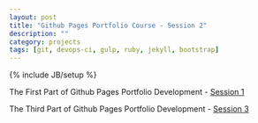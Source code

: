 ```yaml
---
layout: post
title: "Github Pages Portfolio Course - Session 2"
description: ""
category: projects
tags: [git, devops-ci, gulp, ruby, jekyll, bootstrap]
---
```

{% include JB/setup %}


<p>
  The First Part of Github Pages Portfolio Development - <a href={{ BASE_PATH }}"/projects/github-pages-portfolio-session1">Session 1</a>
</p>
<p>
  The Third Part of Github Pages Portfolio Development - <a href={{ BASE_PATH }}"/projects/github-pages-portfolio-session3">Session 3</a>
</p>